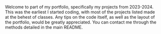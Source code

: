 Welcome to part of my portfolio, specifically my projects from 2023-2024.
This was the earliest I started coding, with most of the projects listed made at the behest of classes.
Any tips on the code itself, as well as the layout of the portfolio, would be greatly appreciated.
You can contact me through the methods detailed in the main README.
